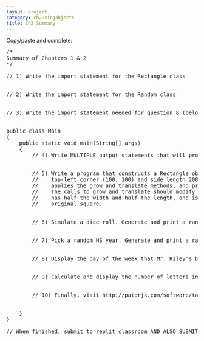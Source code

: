 ```yaml
---
layout: project
category: ch2usingobjects
title: Ch2 Summary
---
```

Copy/paste and complete:
<pre>
/*
Summary of Chapters 1 & 2
*/

// 1) Write the import statement for the Rectangle class


// 2) Write the import statement for the Random class


// 3) Write the import statement needed for question 8 (below)


public class Main
{
	public static void main(String[] args)
	{
		// 4) Write MULTIPLE output statements that will produce a smiley face


		// 5) Write a program that constructs a Rectangle object square with
		//    top-left corner (100, 100) and side length 200, prints its location,
		//    applies the grow and translate methods, and prints the location again.
		//    The calls to grow and translate should modify the square so that it
		//    has half the width and half the length, and is centered in the
		//    original square.


		// 6) Simulate a dice roll. Generate and print a random integer between 1 and 6, inclusive.


		// 7) Pick a random HS year. Generate and print a random integer between 9 and 12, inclusive.


		// 8) Display the day of the week that Mr. Riley's birthday (June 15th) was on this year.


		// 9) Calculate and display the number of letters in the word "Bradley".


		// 10) Finally, visit http://patorjk.com/software/taag/ to get a fancy ASCII art version of your LAST name. For example, Amy Brown would print Brown. Use println statements to print your ASCII art last name.


	}
}

// When finished, submit to replit classroom AND ALSO SUBMIT "DONE" TO CANVAS
</pre>
